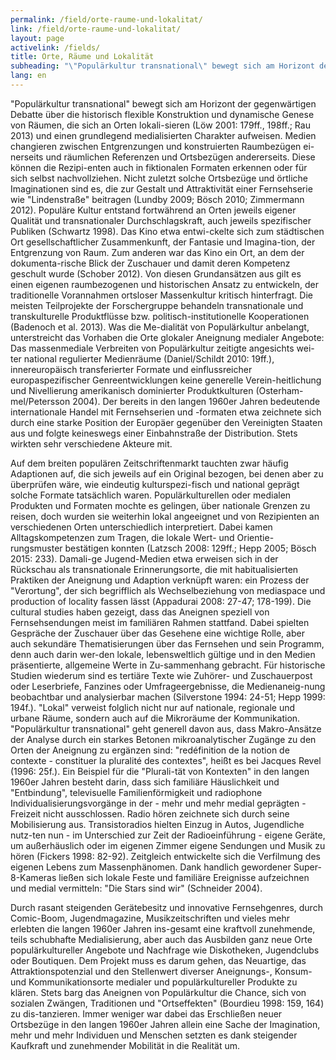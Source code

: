```yaml
---
permalink: /field/orte-raume-und-lokalitat/
link: /field/orte-raume-und-lokalitat/
layout: page
activelink: /fields/
title: Orte, Räume und Lokalität
subheading: "\"Populärkultur transnational\" bewegt sich am Horizont der gegenwärtigen Debatte über die historisch flexible Konstruktion und dynamische Genese von Räumen, die sich an Orten lokali-sieren und einen grundlegend medialisierten Charakter aufweisen."
lang: en
---
```



<!-- more -->

"Populärkultur transnational" bewegt sich am Horizont der gegenwärtigen Debatte über die historisch flexible Konstruktion und dynamische Genese von Räumen, die sich an Orten lokali-sieren (Löw 2001: 179ff., 198ff.; Rau 2013) und einen grundlegend medialisierten Charakter aufweisen. Medien changieren zwischen Entgrenzungen und konstruierten Raumbezügen ei-nerseits und räumlichen Referenzen und Ortsbezügen andererseits. Diese können die Rezipi-enten auch in fiktionalen Formaten erkennen oder für sich selbst nachvollziehen. Nicht zuletzt solche Ortsbezüge und örtliche Imaginationen sind es, die zur Gestalt und Attraktivität einer Fernsehserie wie "Lindenstraße" beitragen (Lundby 2009; Bösch 2010; Zimmermann 2012). Populäre Kultur entstand fortwährend an Orten jeweils eigener Qualität und transnationaler Durchschlagskraft, auch jeweils spezifischer Publiken (Schwartz 1998). Das Kino etwa entwi-ckelte sich zum städtischen Ort gesellschaftlicher Zusammenkunft, der Fantasie und Imagina-tion, der Entgrenzung von Raum. Zum anderen war das Kino ein Ort, an dem der dokumenta-rische Blick der Zuschauer und damit deren Kompetenz geschult wurde (Schober 2012). Von diesen Grundansätzen aus gilt es einen eigenen raumbezogenen und historischen Ansatz zu entwickeln, der traditionelle Vorannahmen ortsloser Massenkultur kritisch hinterfragt.
Die meisten Teilprojekte der Forschergruppe behandeln transnationale und transkulturelle Produktflüsse bzw. politisch-institutionelle Kooperationen (Badenoch et al. 2013). Was die Me-dialität von Populärkultur anbelangt, unterstreicht das Vorhaben die Orte glokaler Aneignung medialer Angebote: Das massenmediale Verbreiten von Populärkultur zeitigte angesichts wei-ter national regulierter Medienräume (Daniel/Schildt 2010: 19ff.), innereuropäisch transferierter Formate und einflussreicher europaspezifischer Genreentwicklungen keine generelle Verein-heitlichung und Nivellierung amerikanisch dominierter Produktkulturen (Osterham-mel/Petersson 2004). Der bereits in den langen 1960er Jahren bedeutende internationale Handel mit Fernsehserien und -formaten etwa zeichnete sich durch eine starke Position der Europäer gegenüber den Vereinigten Staaten aus und folgte keineswegs einer Einbahnstraße der Distribution. Stets wirkten sehr verschiedene Akteure mit.


Auf dem breiten populären Zeitschriftenmarkt tauchten zwar häufig Adaptionen auf, die sich jeweils auf ein Original bezogen, bei denen aber zu überprüfen wäre, wie eindeutig kulturspezi-fisch und national geprägt solche Formate tatsächlich waren. Populärkulturellen oder medialen Produkten und Formaten mochte es gelingen, über nationale Grenzen zu reisen, doch wurden sie weiterhin lokal angeeignet und von Rezipienten an verschiedenen Orten unterschiedlich interpretiert. Dabei kamen Alltagskompetenzen zum Tragen, die lokale Wert- und Orientie-rungsmuster bestätigen konnten (Latzsch 2008: 129ff.; Hepp 2005; Bösch 2015: 233). Damali-ge Jugend-Medien etwa erweisen sich in der Rückschau als transnationale Erinnerungsorte, die mit habitualisierten Praktiken der Aneignung und Adaption verknüpft waren: ein Prozess der "Verortung", der sich begrifflich als Wechselbeziehung von mediaspace und production of locality fassen lässt (Appadurai 2008: 27-47; 178-199). Die cultural studies haben gezeigt, dass das Aneignen speziell von Fernsehsendungen meist im familiären Rahmen stattfand. Dabei spielten Gespräche der Zuschauer über das Gesehene eine wichtige Rolle, aber auch sekundäre Thematisierungen über das Fernsehen und sein Programm, denn auch darin wer-den lokale, lebensweltlich gültige und in den Medien präsentierte, allgemeine Werte in Zu-sammenhang gebracht. Für historische Studien wiederum sind es tertiäre Texte wie Zuhörer- und Zuschauerpost oder Leserbriefe, Fanzines oder Umfrageergebnisse, die Medienaneig-nung beobachtbar und analysierbar machen (Silverstone 1994: 24-51; Hepp 1999: 194f.).
"Lokal" verweist folglich nicht nur auf nationale, regionale und urbane Räume, sondern auch auf die Mikroräume der Kommunikation. "Populärkultur transnational" geht generell davon aus, dass Makro-Ansätze der Analyse durch ein starkes Betonen mikroanalytischer Zugänge zu den Orten der Aneignung zu ergänzen sind: "redéfinition de la notion de contexte - constituer la pluralité des contextes", heißt es bei Jacques Revel (1996: 25f.). Ein Beispiel für die "Plurali-tät von Kontexten" in den langen 1960er Jahren besteht darin, dass sich familiäre Häuslichkeit und "Entbindung", televisuelle Familienförmigkeit und radiophone Individualisierungsvorgänge in der - mehr und mehr medial geprägten - Freizeit nicht ausschlossen. Radio hören zeichnete sich durch seine Mobilisierung aus. Transistoradios hielten Einzug in Autos, Jugendliche nutz-ten nun - im Unterschied zur Zeit der Radioeinführung - eigene Geräte, um außerhäuslich oder im eigenen Zimmer eigene Sendungen und Musik zu hören (Fickers 1998: 82-92). Zeitgleich entwickelte sich die Verfilmung des eigenen Lebens zum Massenphänomen. Dank handlich gewordener Super-8-Kameras ließen sich lokale Feste und familiäre Ereignisse aufzeichnen und medial vermitteln: "Die Stars sind wir" (Schneider 2004).


Durch rasant steigenden Gerätebesitz und innovative Fernsehgenres, durch Comic-Boom, Jugendmagazine, Musikzeitschriften und vieles mehr erlebten die langen 1960er Jahren ins-gesamt eine kraftvoll zunehmende, teils schubhafte Medialisierung, aber auch das Ausbilden ganz neue Orte populärkultureller Angebote und Nachfrage wie Diskotheken, Jugendclubs oder Boutiquen. Dem Projekt muss es darum gehen, das Neuartige, das Attraktionspotenzial und den Stellenwert diverser Aneignungs-, Konsum- und Kommunikationsorte medialer und populärkultureller Produkte zu klären. Stets barg das Aneignen von Populärkultur die Chance, sich von sozialen Zwängen, Traditionen und "Ortseffekten" (Bourdieu 1998: 159, 164) zu dis-tanzieren. Immer weniger war dabei das Erschließen neuer Ortsbezüge in den langen 1960er Jahren allein eine Sache der Imagination, mehr und mehr Individuen und Menschen setzten es dank steigender Kaufkraft und zunehmender Mobilität in die Realität um.
